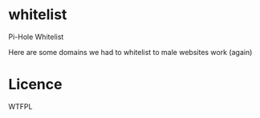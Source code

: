 # whitelist
Pi-Hole Whitelist

Here are some domains we had to whitelist to male websites work (again)

# **Licence**

WTFPL
